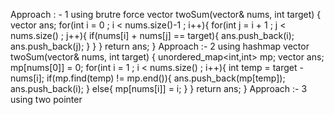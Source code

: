 Approach : - 1
using brutre force
vector<int> twoSum(vector<int>& nums, int target) {
vector<int> ans;
for(int i = 0 ; i < nums.size()-1 ; i++){
for(int j = i + 1 ; j < nums.size() ; j++){
if(nums[i] + nums[j] == target){
ans.push_back(i);
ans.push_back(j);
}
}
}
return ans;
}
Approach :- 2
using hashmap
vector<int> twoSum(vector<int>& nums, int target) {
unordered_map<int,int> mp;
vector<int> ans;
mp[nums[0]] = 0;
for(int i = 1 ; i < nums.size() ; i++){
int temp = target - nums[i];
if(mp.find(temp) != mp.end()){
ans.push_back(mp[temp]);
ans.push_back(i);
}
else{
mp[nums[i]] = i;
}
}
return ans;
}
Approach :- 3
using two pointer